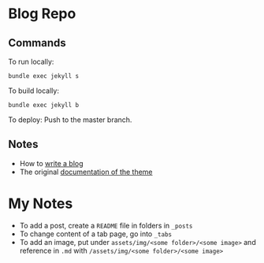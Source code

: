 # Blog Repo

## Commands
To run locally:
```
bundle exec jekyll s
```

To build locally:
```
bundle exec jekyll b
```

To deploy: Push to the master branch.

## Notes

- How to [write a blog](https://github.com/cotes2020/jekyll-theme-chirpy/blob/master/_posts/2019-08-08-write-a-new-post.md)
- The original [documentation of the theme](https://github.com/cotes2020/jekyll-theme-chirpy)

# My Notes

- To add a post, create a `README` file in folders in `_posts`
- To change content of a tab page, go into `_tabs`
- To add an image, put under `assets/img/<some folder>/<some image>` and reference in `.md` with `/assets/img/<some folder>/<some image>`
